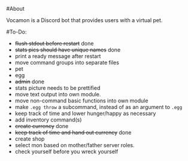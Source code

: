 #About

Vocamon is a Discord bot that provides users with a virtual pet.

#To-Do:

* ~~flush stdout before restart~~ done
* ~~stats pics should have unique names~~ done
* print a ready message after restart
* move command groups into separate files
 * pet
 * egg
 * ~~admin~~ done
* stats picture needs to be prettified
* move text output into own module.
* move non-command basic functions into own module
* make `.egg throw` a subcommand, instead of as an argument to `.egg`
* keep track of time and lower hunger/happy as necessary
* add inventory command(s)
* ~~create currency~~ done
* ~~keep track of time and hand out currency~~ done
* create shop
* select mon based on mother/father server roles.
* check yourself before you wreck yourself

